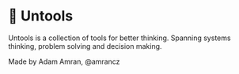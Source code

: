 # 🧠 Untools

Untools is a collection of tools for better thinking. Spanning systems thinking, problem solving and decision making.

Made by Adam Amran, @amrancz